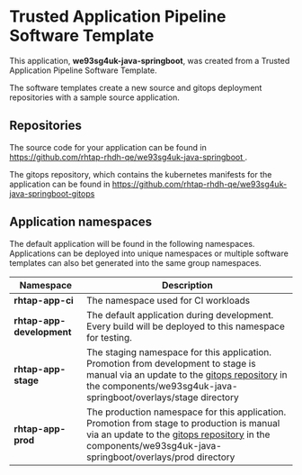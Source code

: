 # Trusted Application Pipeline Software Template

This application, **we93sg4uk-java-springboot**, was created from a Trusted Application Pipeline Software Template.

The software templates create a new source and gitops deployment repositories with a sample source application. 

## Repositories

The source code for your application can be found in [https://github.com/rhtap-rhdh-qe/we93sg4uk-java-springboot ](https://github.com/rhtap-rhdh-qe/we93sg4uk-java-springboot ).
 
The gitops repository, which contains the kubernetes manifests for the application can be found in 
[https://github.com/rhtap-rhdh-qe/we93sg4uk-java-springboot-gitops ](https://github.com/rhtap-rhdh-qe/we93sg4uk-java-springboot-gitops ) 

## Application namespaces 

The default application will be found in the following namespaces. Applications can be deployed into unique namespaces or multiple software templates can also bet generated into the same group namespaces.  

|  Namespace   |  Description   |  
| -------- | -------- |
| **rhtap-app-ci** | The namespace used for CI workloads |
| **rhtap-app-development** | The default application during development. Every build will be deployed to this namespace for testing. |
| **rhtap-app-stage** | The staging namespace for this application. Promotion from development to stage is manual via an update to the [gitops repository](https://github.com/rhtap-rhdh-qe/we93sg4uk-java-springboot-gitops ) in the components/we93sg4uk-java-springboot/overlays/stage directory |
| **rhtap-app-prod** | The production namespace for this application. Promotion from stage to production is manual via an update to the [gitops repository](https://github.com/rhtap-rhdh-qe/we93sg4uk-java-springboot-gitops ) in the components/we93sg4uk-java-springboot/overlays/prod directory |